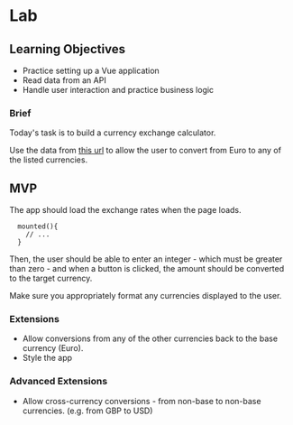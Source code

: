 # Lab

## Learning Objectives

- Practice setting up a Vue application
- Read data from an API
- Handle user interaction and practice business logic

### Brief

Today's task is to build a currency exchange calculator.

Use the data from [this url](https://api.exchangeratesapi.io/latest) to allow the user to convert from Euro to any of the listed currencies.

## MVP

The app should load the exchange rates when the page loads.

```
  mounted(){
    // ...
  }
```

Then, the user should be able to enter an integer - which must be greater than zero - and when a button is clicked, the amount should be converted to the target currency.

Make sure you appropriately format any currencies displayed to the user.

### Extensions

- Allow conversions from any of the other currencies back to the base currency (Euro).
- Style the app

### Advanced Extensions

- Allow cross-currency conversions - from non-base to non-base currencies. (e.g. from GBP to USD)

